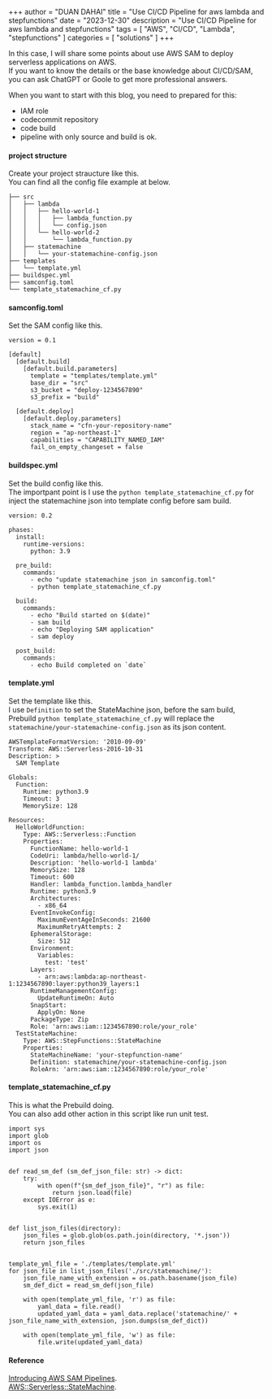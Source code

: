 +++
author = "DUAN DAHAI"
title = "Use CI/CD Pipeline for aws lambda and stepfunctions"
date = "2023-12-30"
description = "Use CI/CD Pipeline for aws lambda and stepfunctions"
tags = [
    "AWS",
    "CI/CD",
    "Lambda",
    "stepfunctions"
]
categories = [
    "solutions"
]
+++
 
In this case, I will share some points about use AWS SAM to deploy serverless applications on AWS.   
If you want to know the details or the base knowledge about CI/CD/SAM, you can ask ChatGPT or Goole to get more professional answers.   

When you want to start with this blog, you need to prepared for this:   
* IAM role
* codecommit repository
* code build
* pipeline with only source and build is ok.

#### project structure
Create your project straucture like this.   
You can find all the config file example at below.   
```
├── src
│   ├── lambda
│   │   ├── hello-world-1
│   │   │   ├── lambda_function.py
│   │   │   └── config.json
│   │   └── hello-world-2
│   │       └── lambda_function.py
│   ├── statemachine
│   │   └── your-statemachine-config.json
├── templates
│   └── template.yml
├── buildspec.yml
├── samconfig.toml
└── template_statemachine_cf.py
```

#### samconfig.toml
Set the SAM config like this.
```
version = 0.1

[default]
  [default.build]
    [default.build.parameters]
      template = "templates/template.yml"
      base_dir = "src"
      s3_bucket = "deploy-1234567890"
      s3_prefix = "build"

  [default.deploy]
    [default.deploy.parameters]
      stack_name = "cfn-your-repository-name"
      region = "ap-northeast-1"
      capabilities = "CAPABILITY_NAMED_IAM"
      fail_on_empty_changeset = false
```

#### buildspec.yml
Set the build config like this.   
The importpant point is I use the `python template_statemachine_cf.py` for inject the statemachine json into template config before sam build.   
```
version: 0.2

phases:
  install:
    runtime-versions:
      python: 3.9

  pre_build:
    commands:
      - echo "update statemachine json in samconfig.toml"
      - python template_statemachine_cf.py

  build:
    commands:
      - echo "Build started on $(date)"
      - sam build
      - echo "Deploying SAM application"
      - sam deploy

  post_build:
    commands:
      - echo Build completed on `date`
```

#### template.yml
Set the template like this.   
I use `Definition` to set the StateMachine json, before the sam build,    
Prebuild `python template_statemachine_cf.py` will replace the `statemachine/your-statemachine-config.json` as its json content.   
```
AWSTemplateFormatVersion: '2010-09-09'
Transform: AWS::Serverless-2016-10-31
Description: >
  SAM Template

Globals:
  Function:
    Runtime: python3.9
    Timeout: 3
    MemorySize: 128
  
Resources:
  HelloWorldFunction:
    Type: AWS::Serverless::Function
    Properties:
      FunctionName: hello-world-1
      CodeUri: lambda/hello-world-1/
      Description: 'hello-world-1 lambda'
      MemorySize: 128
      Timeout: 600
      Handler: lambda_function.lambda_handler
      Runtime: python3.9
      Architectures:
        - x86_64
      EventInvokeConfig:
        MaximumEventAgeInSeconds: 21600
        MaximumRetryAttempts: 2
      EphemeralStorage:
        Size: 512
      Environment:
        Variables:
          test: 'test'
      Layers:
        - arn:aws:lambda:ap-northeast-1:1234567890:layer:python39_layers:1
      RuntimeManagementConfig:
        UpdateRuntimeOn: Auto
      SnapStart:
        ApplyOn: None
      PackageType: Zip
      Role: 'arn:aws:iam::1234567890:role/your_role'
  TestStateMachine:
    Type: AWS::StepFunctions::StateMachine
    Properties: 
      StateMachineName: 'your-stepfunction-name'
      Definition: statemachine/your-statemachine-config.json
      RoleArn: 'arn:aws:iam::1234567890:role/your_role'
```

#### template_statemachine_cf.py
This is what the Prebuild doing.    
You can also add other action in this script like run unit test.
```
import sys
import glob
import os
import json


def read_sm_def (sm_def_json_file: str) -> dict:
    try:
        with open(f"{sm_def_json_file}", "r") as file:
            return json.load(file)
    except IOError as e:
        sys.exit(1)


def list_json_files(directory):
    json_files = glob.glob(os.path.join(directory, '*.json'))
    return json_files


template_yml_file = './templates/template.yml'
for json_file in list_json_files('./src/statemachine/'):
    json_file_name_with_extension = os.path.basename(json_file)
    sm_def_dict = read_sm_def(json_file)

    with open(template_yml_file, 'r') as file:
        yaml_data = file.read()
        updated_yaml_data = yaml_data.replace('statemachine/' + json_file_name_with_extension, json.dumps(sm_def_dict))

    with open(template_yml_file, 'w') as file:
        file.write(updated_yaml_data)
```

#### Reference
[Introducing AWS SAM Pipelines](https://aws.amazon.com/jp/blogs/compute/introducing-aws-sam-pipelines-automatically-generate-deployment-pipelines-for-serverless-applications/).   
[AWS::Serverless::StateMachine](https://docs.aws.amazon.com/ja_jp/serverless-application-model/latest/developerguide/sam-resource-statemachine.html).